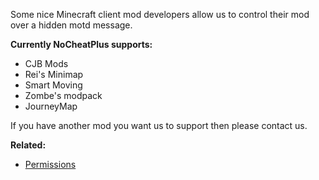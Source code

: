 Some nice Minecraft client mod developers allow us to control their mod over a hidden motd message.

**Currently NoCheatPlus supports:**
* CJB Mods
* Rei's Minimap
* Smart Moving
* Zombe's modpack
* JourneyMap

If you have another mod you want us to support then please contact us.

**Related:**  
* [Permissions](https://github.com/Updated-NoCheatPlus/Docs/blob/master/Settings/Permissions.md)
